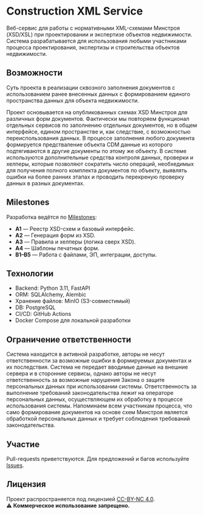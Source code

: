 # Construction XML Service

Веб-сервис для работы с нормативными XML-схемами Минстроя (XSD/XSL) 
при проектировании и экспертизе объектов недвижимости.
Система разрабатывается для использования любыми участниками процесса проектирования, экспертизы и строительства объектов недвижимости.

## Возможности
Суть проекта в реализации сквозного заполнения документов с использованием ранее внесенных данных с формированием единого пространства данных для объекта недвижимости.

Проект основывается на опубликованных схемах XSD Минстроя для различных форм документов.
Фактически мы повторяем функционал отдельных сервисов по заполнению отдельных документов, но в общем интерфейсе, едином пространстве и, как следствие, с возможностью переиспользования данных.
В процессе заполнения любого документа формируется предстваление объекта CDM данные из которого подтягиваются в другие документы по этому же объекту.
В системе используются дополнительные средства контроля данных, проверки и хелперы, которые позволяют сократить число операций, необхедимых для получения полного комплекта документов по объекту, выявлять ошибки на более ранних этапах и проводить перекреную проверку данных в разных документах.

## Milestones
Разработка ведётся по [Milestones](https://github.com/knoff/construction_xml/milestones):

- **A1** — Реестр XSD-схем и базовый интерфейс.
- **A2** — Генерация форм из XSD.
- **A3** — Правила и хелперы (логика сверх XSD).
- **A4** — Шаблоны печатных форм.
- **B1–B5** — Работа с файлами, ЭП, интеграции, доступы.

## Технологии
- Backend: Python 3.11, FastAPI
- ORM: SQLAlchemy, Alembic
- Хранение файлов: MinIO (S3-совместимый)
- DB: PostgreSQL
- CI/CD: GitHub Actions
- Docker Compose для локальной разработки

## Ограничение ответственности
Система находится в активной разработке, авторы не несут ответственности за возможные ошибки в формируемых документах и их последствия.
Система не передает вводимые данные на внешние сервера и в сторонние сервисы, однако авторы не несут ответственность за возможные нарушения Закона о защите персональных данных при использовании системы. Ответственность за выполнение требований законодательства лежит на операторе персональных данных, осуществляющем их обработку в процессе использования системы.
Напоминаем всем участникам процесса, что само формирование документов на основе схем Минстроя является обработкой персональных данных и требует соблюдения требований законодательства.

## Участие
Pull-requests приветствуются. 
Для предложений и багов используйте [Issues](https://github.com/knoff/construction_xml/issues).

## Лицензия
Проект распространяется под лицензией [CC-BY-NC 4.0](LICENSE).  
⚠️ **Коммерческое использование запрещено.**
